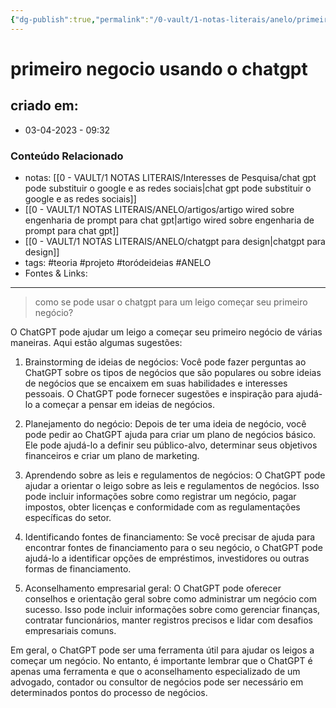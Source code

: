 ```yaml
---
{"dg-publish":true,"permalink":"/0-vault/1-notas-literais/anelo/primeiro-negocio-usando-o-chatgpt/","tags":["teoria","projeto","toródeideias","ANELO"],"dgHomeLink":true,"dgShowLocalGraph":true,"dgShowFileTree":true,"dgEnableSearch":true}
---
```


# primeiro negocio usando o chatgpt

## criado em: 
-  03-04-2023 - 09:32

### Conteúdo Relacionado
- notas: [[0 - VAULT/1 NOTAS LITERAIS/Interesses de Pesquisa/chat gpt pode substituir o google e as redes sociais\|chat gpt pode substituir o google e as redes sociais]]
- [[0 - VAULT/1 NOTAS LITERAIS/ANELO/artigos/artigo wired sobre engenharia de prompt para chat gpt\|artigo wired sobre engenharia de prompt para chat gpt]]
- [[0 - VAULT/1 NOTAS LITERAIS/ANELO/chatgpt para design\|chatgpt para design]]
- tags: #teoria #projeto #toródeideias #ANELO 
- Fontes & Links: 

---

>como se pode usar o chatgpt para um leigo começar seu primeiro negócio?

O ChatGPT pode ajudar um leigo a começar seu primeiro negócio de várias maneiras. Aqui estão algumas sugestões:

1.  Brainstorming de ideias de negócios: Você pode fazer perguntas ao ChatGPT sobre os tipos de negócios que são populares ou sobre ideias de negócios que se encaixem em suas habilidades e interesses pessoais. O ChatGPT pode fornecer sugestões e inspiração para ajudá-lo a começar a pensar em ideias de negócios.
    
2.  Planejamento do negócio: Depois de ter uma ideia de negócio, você pode pedir ao ChatGPT ajuda para criar um plano de negócios básico. Ele pode ajudá-lo a definir seu público-alvo, determinar seus objetivos financeiros e criar um plano de marketing.
    
3.  Aprendendo sobre as leis e regulamentos de negócios: O ChatGPT pode ajudar a orientar o leigo sobre as leis e regulamentos de negócios. Isso pode incluir informações sobre como registrar um negócio, pagar impostos, obter licenças e conformidade com as regulamentações específicas do setor.
    
4.  Identificando fontes de financiamento: Se você precisar de ajuda para encontrar fontes de financiamento para o seu negócio, o ChatGPT pode ajudá-lo a identificar opções de empréstimos, investidores ou outras formas de financiamento.
    
5.  Aconselhamento empresarial geral: O ChatGPT pode oferecer conselhos e orientação geral sobre como administrar um negócio com sucesso. Isso pode incluir informações sobre como gerenciar finanças, contratar funcionários, manter registros precisos e lidar com desafios empresariais comuns.
    

Em geral, o ChatGPT pode ser uma ferramenta útil para ajudar os leigos a começar um negócio. No entanto, é importante lembrar que o ChatGPT é apenas uma ferramenta e que o aconselhamento especializado de um advogado, contador ou consultor de negócios pode ser necessário em determinados pontos do processo de negócios.